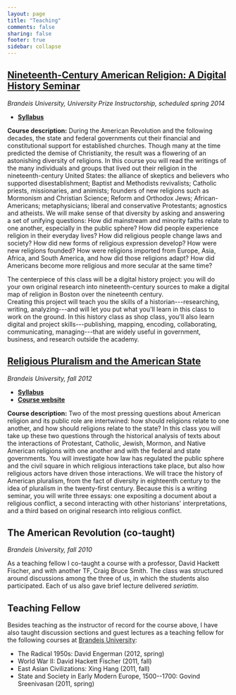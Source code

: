 ```yaml
---
layout: page
title: "Teaching"
comments: false
sharing: false
footer: true
sidebar: collapse
---
```



## [Nineteenth-Century American Religion: A Digital History Seminar][upi-syllabus]

*Brandeis University, University Prize Instructorship, scheduled spring 2014*

-   **[Syllabus][upi-syllabus]**   

**Course description:** During the American Revolution and the following 
decades, the state and federal governments cut their financial and 
constitutional support for established churches. Though many at the time 
predicted the demise of Christianity, the result was a flowering of an 
astonishing diversity of religions. In this course you will read the 
writings of the many individuals and groups that lived out their 
religion in the nineteenth-century United States: the alliance of 
skeptics and believers who supported disestablishment; Baptist and 
Methodists revivalists; Catholic priests, missionaries, and animists; 
founders of new religions such as Mormonism and Christian Science; 
Reform and Orthodox Jews; African-Americans; metaphysicians; liberal and 
conservative Protestants; agnostics and atheists. We will make sense of 
that diversity by asking and answering a set of unifying questions: How 
did mainstream and minority faiths relate to one another, especially in 
the public sphere?  How did people experience religion in their everyday 
lives? How did religious people change laws and society? How did new 
forms of religious expression develop? How were new religions founded? 
How were religions imported from Europe, Asia, Africa, and South 
America, and how did those religions adapt? How did Americans become 
more religious and more secular at the same time?

The centerpiece of this class will be a digital history project: you 
will do your own original research into nineteenth-century sources to 
make a digital map of religion in Boston over the nineteenth century.  
Creating this project will teach you the skills of a 
historian---researching, writing, analyzing---and will let you put what 
you'll learn in this class to work on the ground. In this history class 
as shop class, you'll also learn digital and project 
skills---publishing, mapping, encoding, collaborating, communicating, 
managing---that are widely useful in government, business, and research 
outside the academy.

## [Religious Pluralism and the American State][uws-website]

*Brandeis University, fall 2012*

-   **[Syllabus][uws-syllabus]**  
-   **[Course website][uws-website]**

**Course description:** Two of the most pressing questions about
American religion and its public role are intertwined: how should
religions relate to one another, and how should religions relate to the
state? In this class you will take up these two questions through the
historical analysis of texts about the interactions of Protestant,
Catholic, Jewish, Mormon, and Native American religions with one another
and with the federal and state governments. You will investigate how law
has regulated the public sphere and the civil square in which religious
interactions take place, but also how religious actors have driven those
interactions. We will trace the history of American pluralism, from the
fact of diversity in eighteenth century to the idea of pluralism in the
twenty-first century. Because this is a writing seminar, you will write
three essays: one expositing a document about a religious conflict, a
second interacting with other historians' interpretations, and a third
based on original research into religious conflict.

## The American Revolution (co-taught)

*Brandeis University, fall 2010*

As a teaching fellow I co-taught a course with a professor, David
Hackett Fischer, and with another TF, Craig Bruce Smith. The class was
structured around discussions among the three of us, in which the
students also participated. Each of us also gave brief lecture delivered
*seriatim*.

## Teaching Fellow

Besides teaching as the instructor of record for the course above, I
have also taught discussion sections and guest lectures as a teaching
fellow for the following courses at [Brandeis University][]:

-   The Radical 1950s: David Engerman (2012, spring)
-   World War II: David Hackett Fischer (2011, fall)
-   East Asian Civilizations: Xing Hang (2011, fall)
-   State and Society in Early Modern Europe, 1500--1700:
    Govind Sreenivasan (2011, spring)

  [Brandeis University]: http://www.brandeis.edu/
  [uws-website]: http://lincolnmullen.com/courses/uws/
  [uws-syllabus]: http://lincolnmullen.com/docs/religious-pluralism.syllabus.2012-fall.pdf
  [upi-syllabus]: http://lincolnmullen.com/downloads/docs/religion-19c-dh.pdf

